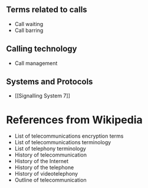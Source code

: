 ## Terms related to calls
- Call waiting
- Call barring

## Calling technology
- Call management

## Systems and Protocols
- [[Signalling System 7]]


# References from Wikipedia
- List of telecommunications encryption terms
- List of telecommunications terminology
- List of telephony terminology
- History of telecommunication
- History of the Internet
- History of the telephone
- History of videotelephony
- Outline of telecommunication